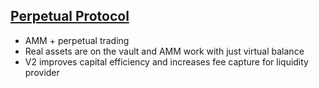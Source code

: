 ## [Perpetual Protocol](https://www.perp.fi/)

- AMM + perpetual trading
- Real assets are on the vault and AMM work with just virtual balance
- V2 improves capital efficiency and increases fee capture for liquidity provider
